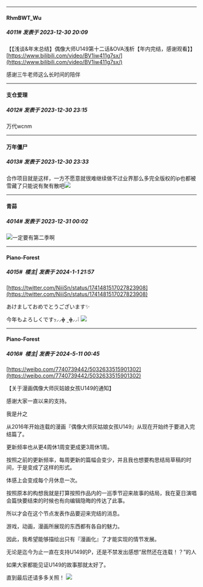 
*****

####  RhmBWT_Wu  
##### 4011#       发表于 2023-12-30 20:09

【【浅谈&amp;年末总结】偶像大师U149第十二话&amp;OVA浅析【年内完结，感谢观看】】 [https://www.bilibili.com/video/BV1iw411g7sx/](https://www.bilibili.com/video/BV1iw411g7sx/)

感谢三牛老师这么长时间的陪伴


*****

####  支仓爱理  
##### 4012#       发表于 2023-12-30 23:15

万代wcnm


*****

####  万年僵尸  
##### 4013#       发表于 2023-12-30 23:33

合作项目就是这样，一方不愿意就很难继续做不过业界那么多完全版权的ip也都被雪藏了只能说有聚有散吧<img src="https://static.saraba1st.com/image/smiley/carton2017/046.png" referrerpolicy="no-referrer">


*****

####  青蒜  
##### 4014#       发表于 2023-12-31 00:02

<img src="https://static.saraba1st.com/image/smiley/face2017/139.png" referrerpolicy="no-referrer">一定要有第二季啊


*****

####  Piano-Forest  
##### 4015#         楼主| 发表于 2024-1-1 21:57

[https://twitter.com/NiiiSn/status/1741481517027823908](https://twitter.com/NiiiSn/status/1741481517027823908)

あけましておめでとうございます✨

今年もよろしくですｯ⸝⸝o̴̶̷̥᷅  ̫ o̴̶̷̥᷅⸝⸝❕
<img src="https://p.sda1.dev/15/e6628f89a75a412a2dca1bace1efdc08/20240101_215647.jpg" referrerpolicy="no-referrer">

*****

####  Piano-Forest  
##### 4016#         楼主| 发表于 2024-5-11 00:45

[https://weibo.com/7740739442/5032633515901302](https://weibo.com/7740739442/5032633515901302)

【关于漫画偶像大师灰姑娘女孩U149的通知】

感谢大家一直以来的支持。

我是廾之

从2016年开始连载的漫画『偶像大师灰姑娘女孩U149』从现在开始终于要进入完结篇了。

更新频率也从更4周休1周变更成更3周休1周。

按照之前的更新频率，每周更新的篇幅会变少，并且我也想要构思结局草稿的时间，于是变成了这样的形式。

体感上会变成每个月休息一次。

按照原本的构想我就是打算按照作品内的一巡季节迎来故事的结局，我在夏日演唱会篇快要结束的时候也有向编辑隐晦的传达了此事。

所以才会在这个节点发表作品要迎来完结的消息。

游戏，动画，漫画所展现的东西都有各自的魅力。

因此，我希望能够描绘出只有『漫画化』了才能实现的情节发展。

无论是迄今为止一直在支持U149的P，还是不禁发出感想“居然还在连载！？”的人

如果大家都能见证U149的故事那就太好了。

直到最后还请多多关照！
<img src="https://p.sda1.dev/17/a2b85a898694b1000fb0d71e90c867c3/20240510_231618.jpg" referrerpolicy="no-referrer">

